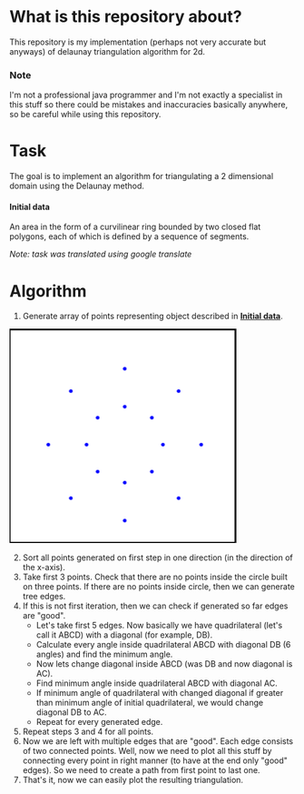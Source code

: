 # What is this repository about?
This repository is my implementation (perhaps not very accurate but anyways) of delaunay triangulation algorithm for 2d.  
  
  
### Note
I'm not a professional java programmer and I'm not exactly a specialist in this stuff so there could be mistakes and inaccuracies basically anywhere, so be careful while using this repository.

# Task
The goal is to implement an algorithm for triangulating a 2 dimensional domain using the Delaunay method.  
#### Initial data
An area in the form of a curvilinear ring bounded by two closed flat polygons, each of which is defined by a sequence of segments.  
  
  
*Note: task was translated using google translate*
# Algorithm
1. Generate array of points representing object described in [**Initial data**](#initial-data).  

![Initial data plot](https://github.com/AppleJack-coder/2d-delaunay-triangulation-algorithm/blob/master/images/initial_data_plot.png)

2. Sort all points generated on  first step in one direction (in the direction of the x-axis).
3. Take first 3 points. Check that there are no points inside the circle built on three points. If there are no points inside circle, then we can generate tree edges.
4. If this is not first iteration, then we can check if generated so far edges are "good".
    * Let's take first 5 edges. Now basically we have quadrilateral (let's call it ABCD) with a diagonal (for example, DB).
    * Calculate every angle inside quadrilateral ABCD with diagonal DB (6 angles) and find the minimum angle.
    * Now lets change diagonal inside ABCD (was DB and now diagonal is AC).
    * Find minimum angle inside quadrilateral ABCD with diagonal AC.
    * If minimum angle of quadrilateral with changed diagonal if greater than minimum angle of initial quadrilateral, we would change diagonal DB to AC.
    * Repeat for every generated edge.
5. Repeat steps 3 and 4 for all points.
6. Now we are left with multiple edges that are "good". Each edge consists of two connected points. Well, now we need to plot all this stuff by connecting every point in right manner (to have at the end only "good" edges). So we need to create a path from first point to last one.
7. That's it, now we can easily plot the resulting triangulation.
